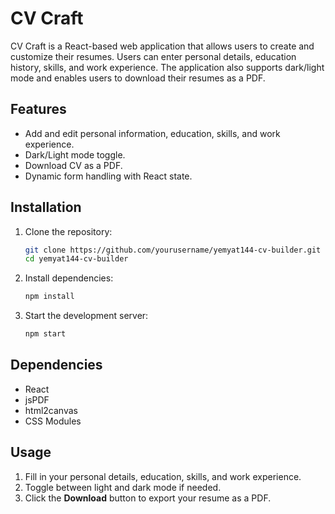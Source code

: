 # CV Craft

CV Craft is a React-based web application that allows users to create and customize their resumes. Users can enter personal details, education history, skills, and work experience. The application also supports dark/light mode and enables users to download their resumes as a PDF. 

## Features
- Add and edit personal information, education, skills, and work experience.
- Dark/Light mode toggle.
- Download CV as a PDF.
- Dynamic form handling with React state.

## Installation
1. Clone the repository:
   ```sh
   git clone https://github.com/yourusername/yemyat144-cv-builder.git
   cd yemyat144-cv-builder
   ```
2. Install dependencies:
   ```sh
   npm install
   ```
3. Start the development server:
   ```sh
   npm start
   ```

## Dependencies
- React
- jsPDF
- html2canvas
- CSS Modules

## Usage
1. Fill in your personal details, education, skills, and work experience.
2. Toggle between light and dark mode if needed.
3. Click the **Download** button to export your resume as a PDF.

